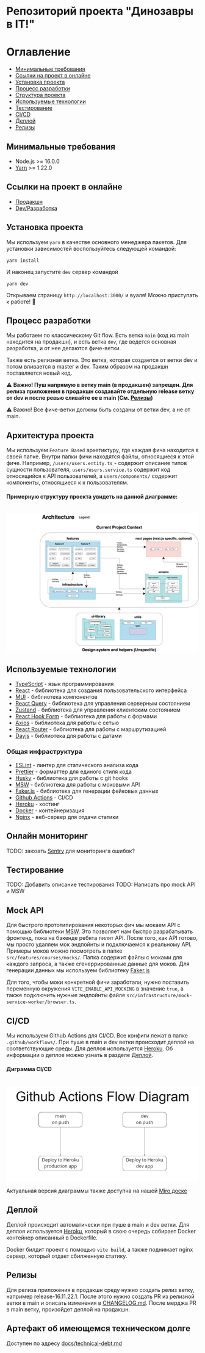 # Репозиторий проекта "Динозавры в IT!"

# Оглавление
- [Минимальные требования](#Минимальные-требования)
- [Ссылки на проект в онлайне](#Ссылки-на-проект-в-онлайне)
- [Установка проекта](#Установка-проекта)
- [Процесс разработки](#Процесс-разработки)
- [Структура проекта](#Структура-проекта)
- [Используемые технологии](#Используемые-технологии)
- [Тестирование](#Тестирование)
- [CI/CD](#CI/CD)
- [Деплой](#Деплой)
- [Релизы](#Релизы)

## Минимальные требования
* Node.js >= 16.0.0
* [Yarn](https://yarnpkg.com/) >= 1.22.0

## Ссылки на проект в онлайне
* [Продакшн](https://bootcamp-team2.herokuapp.com/)
* [Dev/Разработка](https://bootcamp-team2-dev.herokuapp.com/)

## Установка проекта
Мы используем `yarn` в качестве основного менеджера пакетов. Для установки зависимостей воспользуйтесь следующей командой:

```
yarn install
```

И наконец запустите `dev` сервер командой

```
yarn dev
```

Открываем страницу `http://localhost:3000/` и вуаля! Можно приступать к работе! 🎉

## Процесс разработки
Мы работаем по классическому Git flow. Есть ветка `main` (код из main находится на продакшн), и есть ветка `dev`, где ведется основная разработка, и от нее делаются фиче-ветки.

Также есть релизная ветка. Это ветка, которая создается от ветки dev и потом  вливается в master и dev. Таким образом на продакшн поставляется новый код.

⚠️ **Важно! Пуш напрямую в ветку main (в продакшен) запрещен. Для релиза приложения в продакшн создавайте отдельную release ветку от dev и после ревью сливайте ее в main (См. [Релизы](#релизы))**

⚠️ Важно! Все фиче-ветки должны быть созданы от ветки dev, а не от main.

## Архитектура проекта
Мы используем `Feature Based` архетиктуру, где каждая фича находится в своей папке. Внутри папки фичи находятся файлы, относящиеся к этой фиче. Например, `/users/users.entity.ts` - содержит описание типов сущности пользователя, `users/users.service.ts` содержит код относящийся к API пользователей, а `users/components/` содержит компоненты, относящиеся к к пользователям.

#### Примерную структуру проекта увидеть на данной диаграмме:

<br />

<img src="docs/assets/architecture.jpg" alt="Архитектура проекта" />

## Используемые технологии 
* [TypeScript](https://www.typescriptlang.org/) - язык программирования
* [React](https://reactjs.org/) - библиотека для создания пользовательского интерфейса
* [MUI](https://mui.com/) - библиотека компонентов
* [React Query](https://react-query.tanstack.com/) - библиотека для управления серверным состоянием
* [Zustand](https://zustand-demo.pmnd.rs/) - библиотека для управления клиентским состоянием
* [React Hook Form](https://react-hook-form.com/) - библиотека для работы с формами
* [Axios](https://axios-http.com/) - библиотека для работы с сетью
* [React Router](https://reactrouter.com/) - библиотека для работы с маршрутизацией
* [Dayjs](https://day.js.org/) - библиотека для работы с датами

### Общая инфраструктура
* [ESLint](https://eslint.org/) - линтер для статического анализа кода
* [Prettier](https://prettier.io/) - форматтер для единого стиля кода
* [Husky](https://typicode.github.io/husky/#/) - библиотека для работы с git hooks
* [MSW](https://mswjs.io/) - библиотека для работы с моковыми API
* [Faker.js](https://fakerjs.dev/) - библиотека для генерации фейковых данных
* [Github Actions](https://github.com/features/actions) - CI/CD
* [Heroku](https://www.heroku.com/) - хостинг
* [Docker](https://www.docker.com/) - контейнеризация
* [Nginx](https://www.nginx.com/) - веб-сервер для отдачи статики

## Онлайн мониторинг
TODO: заюзать [Sentry](https://sentry.io/welcome/) для мониторинга ошибок?

## Тестирование
TODO: Добавить описание тестирования
TODO: Написать про mock API и MSW

## Mock API
Для быстрого прототипирования некоторых фич мы мокаем API с помощью библиотеки [MSW](https://mswjs.io/). Это позволяет нам быстро разрабатывать фронтенд, пока на бэкенде ребята пилят API. После того, как API готово, мы просто удаляем мок эндпойнты и подключаемся к реальному API. Примеры моков можно посмотреть в папке `src/features/courses/mocks/`. Папка содержит файлы с моками для каждого запроса, а также сгенеррированные данные для моков. Для генерации данных мы используем библиотеку [Faker.js](https://fakerjs.dev/)

Для того, чтобы моки конкретной фичи заработали, нужно поставить переменную окружения `VITE_ENABLE_API_MOCKING` в значение `true`, а также подключить нужные эндпойнты файле `src/infrastructure/mock-service-worker/browser.ts`. 


## CI/CD
Мы используем Github Actions для CI/CD. Все конфиги лежат в папке `.github/workflows/`. При пуше в main и dev ветки происходит деплой на соответствующие среды. Для деплоя используется [Heroku](https://heroku.com/). Об информации о деплое можно узнать в разделе [Деплой](#Деплой).

#### Диграмма CI/CD 

<br />

<img src="docs/assets/ci-cd-diagram.png" alt="CI/CD Диаграмма" />

Актуальная версия диаграммы также доступна на нашей [Miro доске](https://miro.com/app/board/uXjVPUm63ag=/?moveToWidget=3458764536050203849&cot=14)

## Деплой
Деплой происходит автоматически при пуше в main и dev ветки. Для деплоя используется [Heroku](https://heroku.com/), который в свою очередь собирает Docker контейнер описанный в Dockerfile. 

Docker билдит проект с помощью `vite build`, а также поднимает nginx сервер, который отдает сбилженную статику.

## Релизы

Для релиза приложения в продакшн среду нужно создать релиз ветку, например release-16.11.22.1. После этого нужно создать PR из релизной ветки в main и описать изменения в [CHANGELOG.md](/CHANGELOG.md). После мерджа PR в main ветку, произойдет деплой на продакшн. 

## Артефакт об имеющемся техническом долге
Доступен по адресу
 [docs/technical-debt.md](/docs/technical-debt.md)
